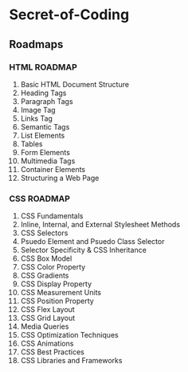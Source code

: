 # Secret-of-Coding

## Roadmaps

### HTML ROADMAP
1. Basic HTML Document Structure
2. Heading Tags
3. Paragraph Tags
4. Image Tag
5. Links Tag
6. Semantic Tags
7. List Elements
8. Tables
9. Form Elements
10. Multimedia Tags
11. Container Elements
12. Structuring a Web Page

### CSS ROADMAP
1. CSS Fundamentals
2. Inline, Internal, and External Stylesheet Methods
3. CSS Selectors
4. Psuedo Element and Psuedo Class Selector
5. Selector Specificity & CSS Inheritance
6. CSS Box Model
7. CSS Color Property
8. CSS Gradients
9. CSS Display Property
10. CSS Measurement Units
11. CSS Position Property
12. CSS Flex Layout
13. CSS Grid Layout
14. Media Queries
15. CSS Optimization Techniques
16. CSS Animations
17. CSS Best Practices
18. CSS Libraries and Frameworks

